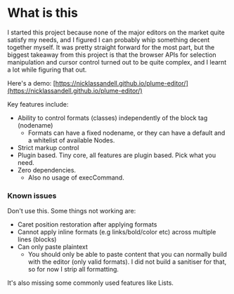 # What is this

I started this project because none of the major editors on the market quite satisfy my needs, and I figured I can
probably whip something decent together myself. It was pretty straight forward for the most part, but the biggest
takeaway from this project is that the browser APIs for selection manipulation and cursor control turned out to be quite
complex, and I learnt a lot while figuring that out.

Here's a demo: [https://nicklassandell.github.io/plume-editor/](https://nicklassandell.github.io/plume-editor/)

Key features include:

- Ability to control formats (classes) independently of the block tag (nodename) 
    - Formats can have a fixed nodename, or they can have a default and a whitelist of available Nodes.
- Strict markup control
- Plugin based. Tiny core, all features are plugin based. Pick what you need.
- Zero dependencies.
    - Also no usage of execCommand.

### Known issues

Don't use this. Some things not working are:

- Caret position restoration after applying formats
- Cannot apply inline formats (e.g links/bold/color etc) across multiple lines (blocks)
- Can only paste plaintext
    - You should only be able to paste content that you can normally build with the editor (only valid formats). I did
      not build a sanitiser for that, so for now I strip all formatting.

It's also missing some commonly used features like Lists.
